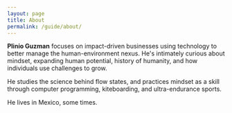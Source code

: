 ```yaml
---
layout: page
title: About
permalink: /guide/about/
---
```



**Plinio Guzman** focuses on impact-driven businesses using technology to better manage the human-environment nexus. He's intimately curious about mindset, expanding human potential, history of humanity, and how individuals use challenges to grow.

He studies the science behind flow states, and practices mindset as a skill through computer programming, kiteboarding, and ultra-endurance sports.

He lives in Mexico, some times.
